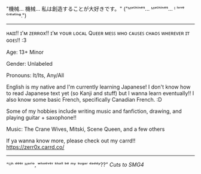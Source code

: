 "機械... 機械... 私は創造することが大好きです。" ("ᴹᵃᶜʰⁱⁿᵉˢ... ᴹᵃᶜʰⁱⁿᵉˢ… ᴵ ˡᵒᵛᵉ ᶜʳᵉᵃᵗⁱⁿᵍ.")

------------------------------------------------------------

ʜᴀɪɪ!! ɪ'ᴍ ᴢᴇʀʀᴏx!! ɪ'ᴍ ʏᴏᴜʀ ʟᴏᴄᴀʟ Qᴜᴇᴇʀ ᴍᴇꜱꜱ ᴡʜᴏ ᴄᴀᴜꜱᴇꜱ ᴄʜᴀᴏꜱ ᴡʜᴇʀᴇᴠᴇʀ ɪᴛ ɢᴏᴇꜱ!! :3

Age: 13+ Minor

Gender: Unlabeled

Pronouns: It/Its, Any/All

English is my native and I'm currently learning Japanese! I don't know how to read Japanese text yet (so Kanji and stuff) but I wanna learn eventually!! I also know some basic French, specifically Canadian French. :D

Some of my hobbies include writing music and fanfiction, drawing, and playing guitar + saxophone!!

Music: The Crane Wives, Mitski, Scene Queen, and a few others

If ya wanna know more, please check out my carrd!! https://zerr0x.carrd.co/

------------------------------------------------------------

“ᴼʰ ᵈᵉᵉʳ ᴹᵃʳⁱᵒ, ʷʰᵒᵉᵛᵉʳ ˢʰᵃˡˡ ᵇᵉ ᵐʸ ˢᵘᵍᵃʳ ᵈᵃᵈᵈʸ??” *Cuts to SMG4*

<!---
zerr0-x/zerr0-x is a ✨ special ✨ repository because its `README.md` (this file) appears on your GitHub profile.
You can click the Preview link to take a look at your changes.
--->

